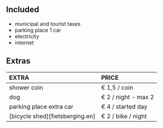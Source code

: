 
## Included

- municipal and tourist taxes
- parking place 1 car
- electricity
- internet

## Extras

EXTRA             | PRICE
:------------------|:-----------|
shower coin       | € 1,5 / coin
dog              | € 2 / night - max 2
parking place extra car | € 4 / started day
[bicycle shed][fietsberging.en]| € 2 / bike / night
